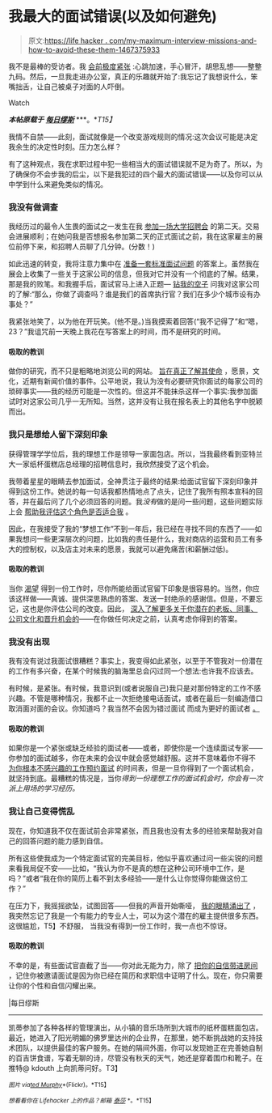 # 我最大的面试错误(以及如何避免)

> 原文:[https://life hacker . com/my-maximum-interview-missions-and-how-to-avoid-these-them-1467375933](https://lifehacker.com/my-biggest-interview-mistakes-and-how-to-avoid-them-1467375933)

我不是最棒的受访者。我 [会前极度紧张](http://www.thedailymuse.com/job-search/5-ways-to-look-confident-in-an-interview-even-when-youre-freaking-out/) :心跳加速，手心冒汗，胡思乱想——整整九码。然后，一旦我走进办公室，真正的乐趣就开始了:我忘记了我想说什么，笨嘴拙舌，让自己被桌子对面的人吓倒。

Watch

***本帖原载于*** [***每日缪斯***](http://www.thedailymuse.com/job-search/my-biggest-interview-mistakes-ever-and-how-to-avoid-them/) ***。**T15】*

我情不自禁——此刻，面试就像是一个改变游戏规则的情况:这次会议可能是决定我余生的决定性时刻。压力怎么样？

有了这种观点，我在求职过程中犯一些相当大的面试错误就不足为奇了。所以，为了确保你不会步我的后尘，以下是我犯过的四个最大的面试错误——以及你可以从中学到什么来避免类似的情况。

### **我没有做调查**

我经历过的最令人生畏的面试之一发生在我 [参加一场大学招聘会](http://www.thedailymuse.com/job-search/headed-to-a-career-fair-how-to-stand-out/) 的第二天。交易会进展顺利；在她问我是否想报名参加第二天的正式面试之前，我在这家雇主的展位前停下来，和招聘人员聊了几分钟。(分数！)

如此迅速的转变，我将注意力集中在 [准备一套标准面试问题](http://www.thedailymuse.com/job-search/are-you-over-preparing-for-your-interview/) 的答案上。虽然我在展会上收集了一些关于这家公司的信息，但我对它并没有一个彻底的了解。结果，那是我的败笔。和我握手后，面试官马上进入正题— [钻我的空子](https://lifehacker.com/the-logic-behind-19-common-interview-questions-1376990545) 问我对这家公司的了解:“那么，你做了调查吗？谁是我们的首席执行官？我们在多少个城市设有办事处？”

我紧张地笑了，以为他在开玩笑。(他不是。)当我摸索着回答(“我不记得了”和“嗯，23？”我诅咒前一天晚上我花在写答案上的时间，而不是研究的时间。

#### **吸取的教训**

做你的研究，而不只是粗略地浏览公司的网站。 [旨在真正了解其使命](http://www.thedailymuse.com/job-search/i-spy-how-to-scope-out-a-company-before-the-interview/) ，愿景，文化，近期有新闻价值的事件。公平地说，我认为没有必要研究你面试的每家公司的琐碎事实——我的经历可能是一次性的。但这并不能抹杀这样一个事实:我参加面试时对这家公司几乎一无所知。当然，这并没有让我在报名表上的其他名字中脱颖而出。

### 我只是想给人留下深刻印象

获得管理学学位后，我的理想工作是领导一家面包店。所以，当我最终看到亚特兰大一家纸杯蛋糕店总经理的招聘信息时，我欣然接受了这个机会。

我带着星星的眼睛去参加面试，全神贯注于最终的结果:给面试官留下深刻印象并得到这份工作。她说的每一句话我都热情地点了点头，记住了我所有照本宣科的回答，并在最后问了几个必须回答的问题。我*没有*做的是问一些问题，这些问题实际上会 [帮助我评估这个角色是否适合我](http://www.thedailymuse.com/job-search/4-sneaky-ways-to-determine-company-culture-in-an-interview/) 。

因此，在我接受了我的“梦想工作”不到一年后，我已经在寻找不同的东西了——如果我想问一些更深层次的问题，比如我的责任是什么，我对商店的运营和员工有多大的控制权，以及店主对未来的愿景，我就可以避免痛苦(和薪酬过低)。

#### **吸取的教训**

当你 [渴望](https://lifehacker.com/dont-immediately-take-a-job-if-they-try-to-hire-you-in-1280903279) 得到一份工作时，尽你所能给面试官留下印象是很容易的。当然，你应该这样做——真诚、提供深思熟虑的答案、发送一封绝杀的感谢信。但是，不要忘记，这也是你评估公司的改变。因此， [深入了解更多关于你潜在的老板、同事、公司文化和晋升机会的](http://www.thedailymuse.com/job-search/51-interview-questions-you-should-be-asking/)——在你做任何决定之前，认真考虑你得到的答案。

### **我没有出现**

我有没有说过我面试很糟糕？事实上，我变得如此紧张，以至于不管我对一份潜在的工作有多兴奋，在某个时候我的脑海里总会闪过同一个想法:也许我不应该去。

有时候，是紧张。有时候，我意识到(或者说服自己)我只是对那份特定的工作不感兴趣。不管是哪种情况，我都不止一次拒绝接电话面试，或者在最后一刻编造借口取消面对面的会议。你知道吗？我当然不会因为错过面试 而成为更好的面试者 [。](http://www.thedailymuse.com/job-search/why-you-should-go-to-that-interview-even-if-you-dont-want-to/)

#### **吸取的教训**

如果你是一个紧张或缺乏经验的面试者——或者，即使你是一个连续面试专家——你参加的面试越多，你在未来的会议中就会感觉越舒服。这并不意味着你不得不 [为你根本不感兴趣的工作预约面试](http://www.thedailymuse.com/job-search/4-signs-you-shouldnt-bother-applying-to-a-job/) 的时间表，但是一旦你得到了一个面试机会，就坚持到底。最糟糕的情况是，当你*得到一份理想工作的面试机会时，你会有一次派上用场的学习经历。*

### **我让自己变得慌乱**

现在，你知道我不仅在面试前会非常紧张，而且我也没有太多的经验来帮助我对自己的回答问题的能力感到自信。

所有这些使我成为一个特定面试官的完美目标，他似乎喜欢通过问一些尖锐的问题来看我局促不安——比如，“我认为你不是真的想在这种公司环境中工作，是吗？”或者“我在你的简历上看不到太多经验——是什么让你觉得你能做这份工作？”

在压力下，我摇摇欲坠，试图回答——但我的声音开始嘶哑， [我的眼睛涌出了](http://www.thedailymuse.com/career/crying-in-workplace/) ，我突然忘记了我是一个有能力的专业人士，可以为这个潜在的雇主提供很多东西。这很尴尬，T5】不舒服， 当我没有得到一份工作时，我一点也不惊讶。

#### **吸取的教训**

不幸的是，有些面试官直截了当——你对此无能为力，除了 [把你的自信带进房间](http://www.thedailymuse.com/job-search/how-to-feel-like-you-rocked-the-interview-every-time/) ，记住你被邀请面试是因为你已经在简历和求职信中证明了什么。现在，你只需要让你的个性和自信闪耀出来。

|每日缪斯

* * *

凯蒂参加了各种各样的管理演出，从小镇的音乐场所到大城市的纸杯蛋糕面包店。最近，她进入了阳光明媚的佛罗里达州的企业界，在那里，她不断挑战她的支持技术团队，以提供最佳的客户服务。在她的隔间外面，你可以发现她正在完善她自制的百吉饼食谱，写着无聊的诗，尽管没有秋天的天气，她还是穿着围巾和靴子。在推特@ kdouth 上向凯蒂问好。T3】

<small>*图片 via*</small>[<small>*ted Murphy*</small>](http://www.flickr.com/photos/tedmurphy/5125677289/)<small>*(Flickr)。*T15】</small>

<small>*想看看你在 Lifehacker 上的作品？邮箱*</small> [<small>*泰莎*</small>](https://mail.google.com/mail/?view=cm&fs=1&tf=1&to=tessa@lifehacker.com) <small>*。*T15】</small>